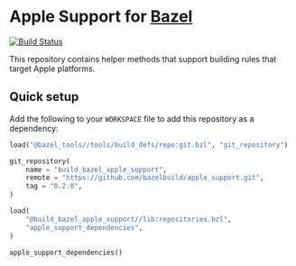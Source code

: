 # Apple Support for [Bazel](https://bazel.build)

[![Build Status](https://travis-ci.org/bazelbuild/apple_support.svg?branch=master)](https://travis-ci.org/bazelbuild/apple_support)

This repository contains helper methods that support building rules that target
Apple platforms.

## Quick setup

Add the following to your `WORKSPACE` file to add this repository as a dependency:

```python
load("@bazel_tools//tools/build_defs/repo:git.bzl", "git_repository")

git_repository(
    name = "build_bazel_apple_support",
    remote = "https://github.com/bazelbuild/apple_support.git",
    tag = "0.2.0",
)

load(
    "@build_bazel_apple_support//lib:repositories.bzl",
    "apple_support_dependencies",
)

apple_support_dependencies()
```
